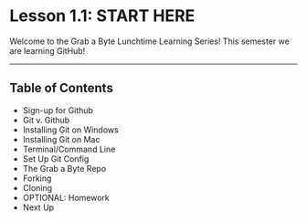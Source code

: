 # Lesson 1.1: START HERE

Welcome to the Grab a Byte Lunchtime Learning Series! This semester we are learning GitHub!

---

## Table of Contents
- Sign-up for Github
- Git v. Github
- Installing Git on Windows
- Installing Git on Mac
- Terminal/Command Line
- Set Up Git Config
- The Grab a Byte Repo
- Forking
- Cloning
- OPTIONAL: Homework
- Next Up



